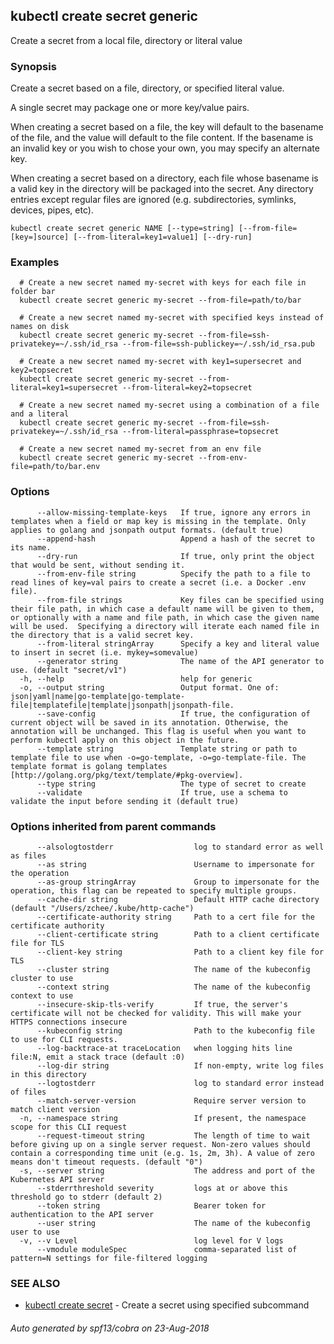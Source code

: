 ## kubectl create secret generic

Create a secret from a local file, directory or literal value

### Synopsis

Create a secret based on a file, directory, or specified literal value. 

A single secret may package one or more key/value pairs. 

When creating a secret based on a file, the key will default to the basename of the file, and the value will default to the file content. If the basename is an invalid key or you wish to chose your own, you may specify an alternate key. 

When creating a secret based on a directory, each file whose basename is a valid key in the directory will be packaged into the secret. Any directory entries except regular files are ignored (e.g. subdirectories, symlinks, devices, pipes, etc).

```
kubectl create secret generic NAME [--type=string] [--from-file=[key=]source] [--from-literal=key1=value1] [--dry-run]
```

### Examples

```
  # Create a new secret named my-secret with keys for each file in folder bar
  kubectl create secret generic my-secret --from-file=path/to/bar
  
  # Create a new secret named my-secret with specified keys instead of names on disk
  kubectl create secret generic my-secret --from-file=ssh-privatekey=~/.ssh/id_rsa --from-file=ssh-publickey=~/.ssh/id_rsa.pub
  
  # Create a new secret named my-secret with key1=supersecret and key2=topsecret
  kubectl create secret generic my-secret --from-literal=key1=supersecret --from-literal=key2=topsecret
  
  # Create a new secret named my-secret using a combination of a file and a literal
  kubectl create secret generic my-secret --from-file=ssh-privatekey=~/.ssh/id_rsa --from-literal=passphrase=topsecret
  
  # Create a new secret named my-secret from an env file
  kubectl create secret generic my-secret --from-env-file=path/to/bar.env
```

### Options

```
      --allow-missing-template-keys   If true, ignore any errors in templates when a field or map key is missing in the template. Only applies to golang and jsonpath output formats. (default true)
      --append-hash                   Append a hash of the secret to its name.
      --dry-run                       If true, only print the object that would be sent, without sending it.
      --from-env-file string          Specify the path to a file to read lines of key=val pairs to create a secret (i.e. a Docker .env file).
      --from-file strings             Key files can be specified using their file path, in which case a default name will be given to them, or optionally with a name and file path, in which case the given name will be used.  Specifying a directory will iterate each named file in the directory that is a valid secret key.
      --from-literal stringArray      Specify a key and literal value to insert in secret (i.e. mykey=somevalue)
      --generator string              The name of the API generator to use. (default "secret/v1")
  -h, --help                          help for generic
  -o, --output string                 Output format. One of: json|yaml|name|go-template|go-template-file|templatefile|template|jsonpath|jsonpath-file.
      --save-config                   If true, the configuration of current object will be saved in its annotation. Otherwise, the annotation will be unchanged. This flag is useful when you want to perform kubectl apply on this object in the future.
      --template string               Template string or path to template file to use when -o=go-template, -o=go-template-file. The template format is golang templates [http://golang.org/pkg/text/template/#pkg-overview].
      --type string                   The type of secret to create
      --validate                      If true, use a schema to validate the input before sending it (default true)
```

### Options inherited from parent commands

```
      --alsologtostderr                  log to standard error as well as files
      --as string                        Username to impersonate for the operation
      --as-group stringArray             Group to impersonate for the operation, this flag can be repeated to specify multiple groups.
      --cache-dir string                 Default HTTP cache directory (default "/Users/zchee/.kube/http-cache")
      --certificate-authority string     Path to a cert file for the certificate authority
      --client-certificate string        Path to a client certificate file for TLS
      --client-key string                Path to a client key file for TLS
      --cluster string                   The name of the kubeconfig cluster to use
      --context string                   The name of the kubeconfig context to use
      --insecure-skip-tls-verify         If true, the server's certificate will not be checked for validity. This will make your HTTPS connections insecure
      --kubeconfig string                Path to the kubeconfig file to use for CLI requests.
      --log-backtrace-at traceLocation   when logging hits line file:N, emit a stack trace (default :0)
      --log-dir string                   If non-empty, write log files in this directory
      --logtostderr                      log to standard error instead of files
      --match-server-version             Require server version to match client version
  -n, --namespace string                 If present, the namespace scope for this CLI request
      --request-timeout string           The length of time to wait before giving up on a single server request. Non-zero values should contain a corresponding time unit (e.g. 1s, 2m, 3h). A value of zero means don't timeout requests. (default "0")
  -s, --server string                    The address and port of the Kubernetes API server
      --stderrthreshold severity         logs at or above this threshold go to stderr (default 2)
      --token string                     Bearer token for authentication to the API server
      --user string                      The name of the kubeconfig user to use
  -v, --v Level                          log level for V logs
      --vmodule moduleSpec               comma-separated list of pattern=N settings for file-filtered logging
```

### SEE ALSO

* [kubectl create secret](kubectl_create_secret.md)	 - Create a secret using specified subcommand

###### Auto generated by spf13/cobra on 23-Aug-2018
